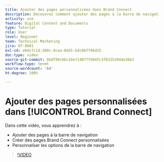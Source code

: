 ```yaml
---
title: Ajouter des pages personnalisées dans Brand Connect
description: Découvrez comment ajouter des pages à la barre de navigation, créer des pages personnalisées et personnaliser les options de la barre de navigation dans Brand Connect pour [!UICONTROL Workfront DAM].
activity: use
feature: Digital Content and Documents
type: Tutorial
role: User
level: Beginner
team: Technical Marketing
jira: KT-8981
exl-id: e6dc7c1d-200c-4cea-8dd1-bdc86ff96d25
doc-type: video
source-git-commit: bbdf99c6bc1be714077fd94fc3f8325394de36b3
workflow-type: tm+mt
source-wordcount: '64'
ht-degree: 100%

---
```


# Ajouter des pages personnalisées dans [!UICONTROL Brand Connect]

Dans cette vidéo, vous apprendrez à :

* Ajouter des pages à la barre de navigation
* Créer des pages Brand Connect personnalisées
* Personnaliser les options de la barre de navigation

>[!VIDEO](https://video.tv.adobe.com/v/3418769/?quality=12&learn=on&enablevpops=1&captions=fre_fr)
